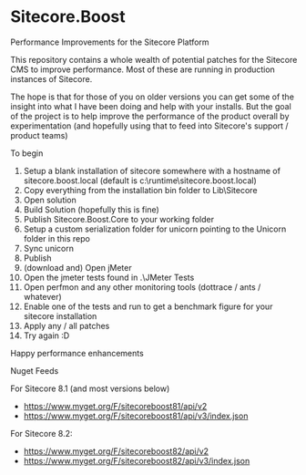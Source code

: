 # Sitecore.Boost
Performance Improvements for the Sitecore Platform

This repository contains a whole wealth of potential patches for the Sitecore CMS to improve performance. Most of these are running in production instances of Sitecore.

The hope is that for those of you on older versions you can get some of the insight into what I have been doing and help with your installs. But the goal of the project is 
to help improve the performance of the product overall by experimentation (and hopefully using that to feed into Sitecore's support / product teams) 

To begin

1. Setup a blank installation of sitecore somewhere with a hostname of sitecore.boost.local (default is c:\runtime\sitecore.boost.local)
2. Copy everything from the installation bin folder to Lib\Sitecore
3. Open solution
4. Build Solution (hopefully this is fine)
5. Publish Sitecore.Boost.Core to your working folder
6. Setup a custom serialization folder for unicorn pointing to the Unicorn folder in this repo
7. Sync unicorn
8. Publish
9. (download and) Open jMeter
10. Open the jmeter tests found in .\JMeter Tests
11. Open perfmon and any other monitoring tools (dottrace / ants / whatever)
12. Enable one of the tests and run to get a benchmark figure for your sitecore installation
13. Apply any / all patches
14. Try again :D

Happy performance enhancements

Nuget Feeds

For Sitecore 8.1 (and most versions below)

- https://www.myget.org/F/sitecoreboost81/api/v2
- https://www.myget.org/F/sitecoreboost81/api/v3/index.json

For Sitecore 8.2:
- https://www.myget.org/F/sitecoreboost82/api/v2
- https://www.myget.org/F/sitecoreboost82/api/v3/index.json